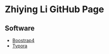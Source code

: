# Zhiying Li GitHub Page

## Software 

* [Boostrap4](https://getbootstrap.com)
* [Typora](https://www.typora.io)

